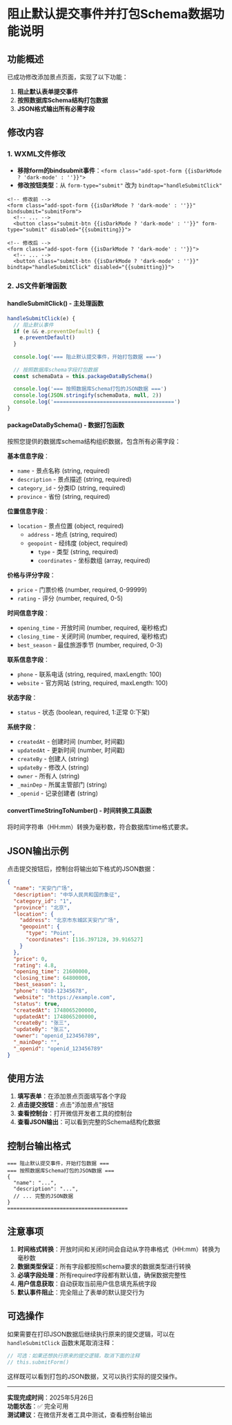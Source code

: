 # 阻止默认提交事件并打包Schema数据功能说明

## 功能概述
已成功修改添加景点页面，实现了以下功能：
1. **阻止默认表单提交事件**
2. **按照数据库Schema结构打包数据**
3. **JSON格式输出所有必需字段**

## 修改内容

### 1. WXML文件修改
- **移除form的bindsubmit事件**：`<form class="add-spot-form {{isDarkMode ? 'dark-mode' : ''}}">`
- **修改按钮类型**：从 `form-type="submit"` 改为 `bindtap="handleSubmitClick"`

```wxml
<!-- 修改前 -->
<form class="add-spot-form {{isDarkMode ? 'dark-mode' : ''}}" bindsubmit="submitForm">
  <!-- ... -->
  <button class="submit-btn {{isDarkMode ? 'dark-mode' : ''}}" form-type="submit" disabled="{{submitting}}">

<!-- 修改后 -->
<form class="add-spot-form {{isDarkMode ? 'dark-mode' : ''}}">
  <!-- ... -->
  <button class="submit-btn {{isDarkMode ? 'dark-mode' : ''}}" bindtap="handleSubmitClick" disabled="{{submitting}}">
```

### 2. JS文件新增函数

#### handleSubmitClick() - 主处理函数
```javascript
handleSubmitClick(e) {
  // 阻止默认事件
  if (e && e.preventDefault) {
    e.preventDefault()
  }
  
  console.log('=== 阻止默认提交事件，开始打包数据 ===')
  
  // 按照数据库schema字段打包数据
  const schemaData = this.packageDataBySchema()
  
  console.log('=== 按照数据库Schema打包的JSON数据 ===')
  console.log(JSON.stringify(schemaData, null, 2))
  console.log('=======================================')
}
```

#### packageDataBySchema() - 数据打包函数
按照您提供的数据库schema结构组织数据，包含所有必需字段：

**基本信息字段**：
- `name` - 景点名称 (string, required)
- `description` - 景点描述 (string, required)
- `category_id` - 分类ID (string, required)
- `province` - 省份 (string, required)

**位置信息字段**：
- `location` - 景点位置 (object, required)
  - `address` - 地点 (string, required)
  - `geopoint` - 经纬度 (object, required)
    - `type` - 类型 (string, required)
    - `coordinates` - 坐标数组 (array, required)

**价格与评分字段**：
- `price` - 门票价格 (number, required, 0-99999)
- `rating` - 评分 (number, required, 0-5)

**时间信息字段**：
- `opening_time` - 开放时间 (number, required, 毫秒格式)
- `closing_time` - 关闭时间 (number, required, 毫秒格式)
- `best_season` - 最佳旅游季节 (number, required, 0-3)

**联系信息字段**：
- `phone` - 联系电话 (string, required, maxLength: 100)
- `website` - 官方网站 (string, required, maxLength: 100)

**状态字段**：
- `status` - 状态 (boolean, required, 1:正常 0:下架)

**系统字段**：
- `createdAt` - 创建时间 (number, 时间戳)
- `updatedAt` - 更新时间 (number, 时间戳)
- `createBy` - 创建人 (string)
- `updateBy` - 修改人 (string)
- `owner` - 所有人 (string)
- `_mainDep` - 所属主管部门 (string)
- `_openid` - 记录创建者 (string)

#### convertTimeStringToNumber() - 时间转换工具函数
将时间字符串（HH:mm）转换为毫秒数，符合数据库time格式要求。

## JSON输出示例

点击提交按钮后，控制台将输出如下格式的JSON数据：

```json
{
  "name": "天安门广场",
  "description": "中华人民共和国的象征",
  "category_id": "1",
  "province": "北京",
  "location": {
    "address": "北京市东城区天安门广场",
    "geopoint": {
      "type": "Point",
      "coordinates": [116.397128, 39.916527]
    }
  },
  "price": 0,
  "rating": 4.8,
  "opening_time": 21600000,
  "closing_time": 64800000,
  "best_season": 1,
  "phone": "010-12345678",
  "website": "https://example.com",
  "status": true,
  "createdAt": 1748065200000,
  "updatedAt": 1748065200000,
  "createBy": "张三",
  "updateBy": "张三",
  "owner": "openid_123456789",
  "_mainDep": "",
  "_openid": "openid_123456789"
}
```

## 使用方法

1. **填写表单**：在添加景点页面填写各个字段
2. **点击提交按钮**：点击"添加景点"按钮
3. **查看控制台**：打开微信开发者工具的控制台
4. **查看JSON输出**：可以看到完整的Schema结构化数据

## 控制台输出格式

```
=== 阻止默认提交事件，开始打包数据 ===
=== 按照数据库Schema打包的JSON数据 ===
{
  "name": "...",
  "description": "...",
  // ... 完整的JSON数据
}
=======================================
```

## 注意事项

1. **时间格式转换**：开放时间和关闭时间会自动从字符串格式（HH:mm）转换为毫秒数
2. **数据类型保证**：所有字段都按照schema要求的数据类型进行转换
3. **必填字段处理**：所有required字段都有默认值，确保数据完整性
4. **用户信息获取**：自动获取当前用户信息填充系统字段
5. **默认事件阻止**：完全阻止了表单的默认提交行为

## 可选操作

如果需要在打印JSON数据后继续执行原来的提交逻辑，可以在 `handleSubmitClick` 函数末尾取消注释：

```javascript
// 可选：如果还想执行原来的提交逻辑，取消下面的注释
// this.submitForm()
```

这样既可以看到打包的JSON数据，又可以执行实际的提交操作。

---
**实现完成时间**：2025年5月26日  
**功能状态**：✅ 完全可用  
**测试建议**：在微信开发者工具中测试，查看控制台输出
